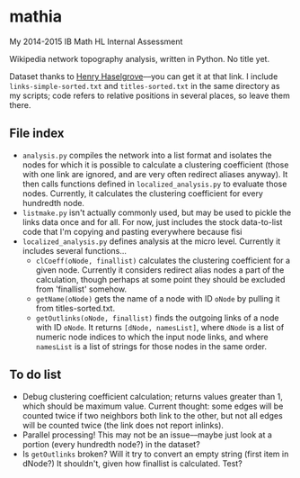 mathia
======

My 2014-2015 IB Math HL Internal Assessment

Wikipedia network topography analysis, written in Python. No title yet.

Dataset thanks to [Henry Haselgrove](http://haselgrove.id.au/wikipedia.htm)––you can get it at that link. I include `links-simple-sorted.txt` and `titles-sorted.txt` in the same directory as my scripts; code refers to relative positions in several places, so leave them there.

## File index

+ `analysis.py` compiles the network into a list format and isolates the nodes for which it is possible to calculate a clustering coefficient (those with one link are ignored, and are very often redirect aliases anyway). It then calls functions defined in `localized_analysis.py` to evaluate those nodes. Currently, it calculates the clustering coefficient for every hundredth node.
+ `listmake.py` isn't actually commonly used, but may be used to pickle the links data once and for all. For now, just includes the stock data-to-list code that I'm copying and pasting everywhere because fisi
+ `localized_analysis.py` defines analysis at the micro level. Currently it includes several functions...
    + `clCoeff(oNode, finallist)` calculates the clustering coefficient for a given node. Currently it considers redirect alias nodes a part of the calculation, though perhaps at some point they should be excluded from 'finallist' somehow.
    + `getName(oNode)` gets the name of a node with ID `oNode` by pulling it from titles-sorted.txt.
    + `getOutlinks(oNode, finallist)` finds the outgoing links of a node with ID `oNode`. It returns `[dNode, namesList]`, where `dNode` is a list of numeric node indices to which the input node links, and where `namesList` is a list of strings for those nodes in the same order.


## To do list

+ Debug clustering coefficient calculation; returns values greater than 1, which should be maximum value. Current thought: some edges will be counted twice if two neighbors both link to the other, but not all edges will be counted twice (the link does not report inlinks).
+ Parallel processing! This may not be an issue––maybe just look at a portion (every hundredth node?) in the dataset?
+ Is `getOutlinks` broken? Will it try to convert an empty string (first item in dNode?) It shouldn't, given how finallist is calculated. Test?